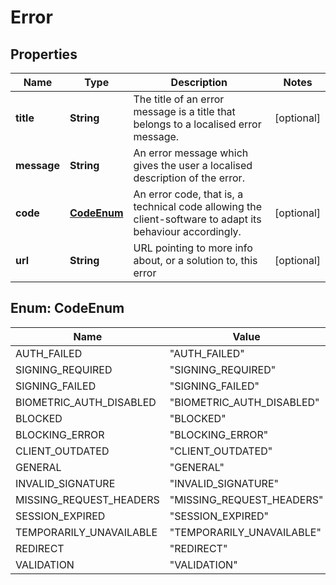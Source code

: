 
# Error

## Properties
Name | Type | Description | Notes
------------ | ------------- | ------------- | -------------
**title** | **String** | The title of an error message is a title that belongs to a localised error message. |  [optional]
**message** | **String** | An error message which gives the user a localised description of the error. | 
**code** | [**CodeEnum**](#CodeEnum) | An error code, that is, a technical code allowing the client-software to adapt its behaviour accordingly. |  [optional]
**url** | **String** | URL pointing to more info about, or a solution to, this error |  [optional]


<a name="CodeEnum"></a>
## Enum: CodeEnum
Name | Value
---- | -----
AUTH_FAILED | &quot;AUTH_FAILED&quot;
SIGNING_REQUIRED | &quot;SIGNING_REQUIRED&quot;
SIGNING_FAILED | &quot;SIGNING_FAILED&quot;
BIOMETRIC_AUTH_DISABLED | &quot;BIOMETRIC_AUTH_DISABLED&quot;
BLOCKED | &quot;BLOCKED&quot;
BLOCKING_ERROR | &quot;BLOCKING_ERROR&quot;
CLIENT_OUTDATED | &quot;CLIENT_OUTDATED&quot;
GENERAL | &quot;GENERAL&quot;
INVALID_SIGNATURE | &quot;INVALID_SIGNATURE&quot;
MISSING_REQUEST_HEADERS | &quot;MISSING_REQUEST_HEADERS&quot;
SESSION_EXPIRED | &quot;SESSION_EXPIRED&quot;
TEMPORARILY_UNAVAILABLE | &quot;TEMPORARILY_UNAVAILABLE&quot;
REDIRECT | &quot;REDIRECT&quot;
VALIDATION | &quot;VALIDATION&quot;



